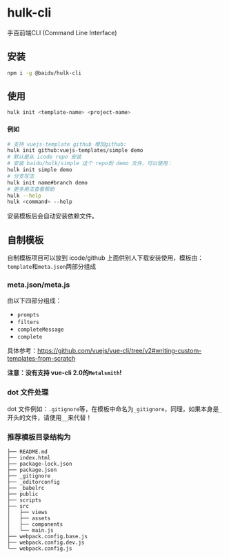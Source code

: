 # hulk-cli

手百前端CLI (Command Line Interface)

## 安装

```bash
npm i -g @baidu/hulk-cli
```
## 使用

```bash
hulk init <template-name> <project-name>
```

#### 例如

```bash
# 支持 vuejs-template github 增加github:
hulk init github:vuejs-templates/simple demo
# 默认是从 icode repo 安装
# 安装 baidu/hulk/simple 这个 repo到 demo 文件，可以使用：
hulk init simple demo
# 分支写法
hulk init name#branch demo
# 更多用法查看帮助
hulk --help
hulk <command> --help
```

安装模板后会自动安装依赖文件。

## 自制模板

自制模板项目可以放到 icode/github 上面供别人下载安装使用，模板由：`template`和`meta.json`两部分组成

### meta.json/meta.js
由以下四部分组成：

* `prompts`
* `filters`
* `completeMessage`
* `complete`

具体参考：https://github.com/vuejs/vue-cli/tree/v2#writing-custom-templates-from-scratch

**注意：没有支持 vue-cli 2.0的`Metalsmith`!**


### dot 文件处理
dot 文件例如：`.gitignore`等，在模板中命名为`_gitignore`，同理，如果本身是`_`开头的文件，请使用`__`来代替！

### 推荐模板目录结构为

```
├── README.md
├── index.html
├── package-lock.json
├── package.json
├── _gitignore
├── _editorconfig
├── _babelrc
├── public
├── scripts
├── src
│   ├── views
│   ├── assets
│   ├── components
│   └── main.js
├── webpack.config.base.js
├── webpack.config.dev.js
└── webpack.config.js
```

